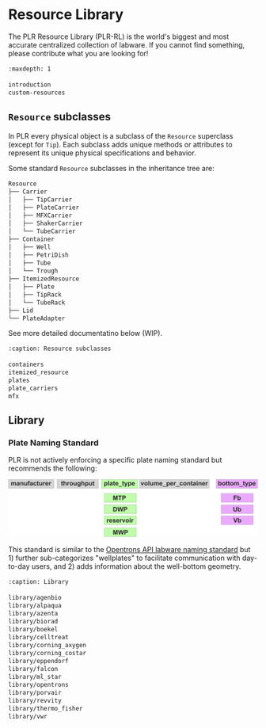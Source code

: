 # Resource Library

The PLR Resource Library (PLR-RL) is the world's biggest and most accurate centralized collection of labware. If you cannot find something, please contribute what you are looking for!


```{toctree}
:maxdepth: 1

introduction
custom-resources
```

## `Resource` subclasses

In PLR every physical object is a subclass of the `Resource` superclass (except for `Tip`).
Each subclass adds unique methods or attributes to represent its unique physical specifications and behavior.

Some standard `Resource` subclasses in the inheritance tree are:

```
Resource
├── Carrier
│   ├── TipCarrier
│   ├── PlateCarrier
│   ├── MFXCarrier
│   ├── ShakerCarrier
│   └── TubeCarrier
├── Container
│   ├── Well
│   ├── PetriDish
│   ├── Tube
│   └── Trough
├── ItemizedResource
│   ├── Plate
│   ├── TipRack
│   └── TubeRack
├── Lid
└── PlateAdapter
```

See more detailed documentatino below (WIP).

```{toctree}
:caption: Resource subclasses

containers
itemized_resource
plates
plate_carriers
mfx
```

## Library

### Plate Naming Standard

PLR is not actively enforcing a specific plate naming standard but recommends the following:

![PLR_plate_naming_standards](img/PLR_plate_naming_standards.png)

This standard is similar to the [Opentrons API labware naming standard](https://ecatalog.corning.com/life-sciences/b2b/UK/en/Microplates/Assay-Microplates/96-Well-Microplates/Costar%C2%AE-Multiple-Well-Cell-Culture-Plates/p/3516) but 1) further sub-categorizes "wellplates" to facilitate communication with day-to-day users, and 2) adds information about the well-bottom geometry.

```{toctree}
:caption: Library

library/agenbio
library/alpaqua
library/azenta
library/biorad
library/boekel
library/celltreat
library/corning_axygen
library/corning_costar
library/eppendorf
library/falcon
library/ml_star
library/opentrons
library/porvair
library/revvity
library/thermo_fisher
library/vwr
```
